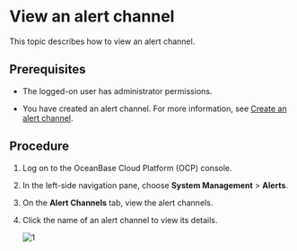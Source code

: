 # View an alert channel

This topic describes how to view an alert channel.

## Prerequisites

* The logged-on user has administrator permissions.

* You have created an alert channel. For more information, see [Create an alert channel](15.create-alarm-channel.md).

## Procedure

1. Log on to the OceanBase Cloud Platform (OCP) console.

2. In the left-side navigation pane, choose **System Management** > **Alerts**.

3. On the **Alert Channels** tab, view the alert channels.

4. Click the name of an alert channel to view its details.

   ![1](https://obbusiness-private.oss-cn-shanghai.aliyuncs.com/doc/img/ocp/401/%E7%BC%96%E8%BE%91%E5%91%8A%E8%AD%A6%E9%80%9A%E9%81%932.png)
